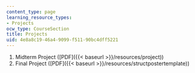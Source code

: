 ```yaml
---
content_type: page
learning_resource_types:
- Projects
ocw_type: CourseSection
title: Projects
uid: 4e8a8c19-46a4-9099-f511-90bc4dff5221
---
```


1.  Midterm Project ([PDF]({{< baseurl >}}/resources/project))
2.  Final Project ([PDF]({{< baseurl >}}/resources/structpostertemplate))